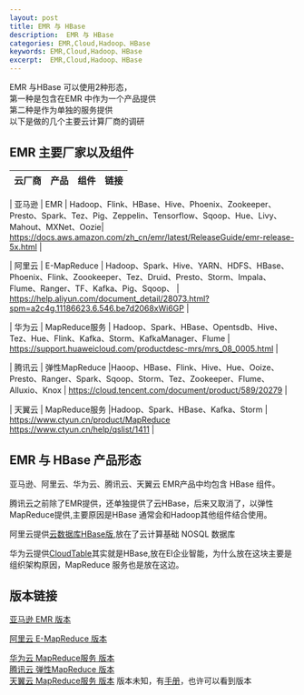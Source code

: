 ```yaml
---
layout: post
title: EMR 与 HBase
description:  EMR 与 HBase
categories: EMR,Cloud,Hadoop、HBase
keywords: EMR,Cloud,Hadoop、HBase
excerpt:  EMR,Cloud,Hadoop、HBase
---
```


EMR 与HBase 可以使用2种形态，  
第一种是包含在EMR 中作为一个产品提供  
第二种是作为单独的服务提供  
以下是做的几个主要云计算厂商的调研  


## EMR 主要厂家以及组件

| 云厂商 | 产品 | 组件 | 链接 |
| :-: | :-: | :-: | :-: |

| 亚马逊 | EMR | Hadoop、Flink、HBase、Hive、Phoenix、Zookeeper、Presto、Spark、Tez、Pig、Zeppelin、Tensorflow、Sqoop、Hue、Livy、Mahout、MXNet、Oozie| https://docs.aws.amazon.com/zh_cn/emr/latest/ReleaseGuide/emr-release-5x.html |

| 阿里云 | E-MapReduce | Hadoop、Spark、Hive、YARN、HDFS、HBase、Phoenix、Flink、Zoookeeper、Tez、Druid、Presto、Storm、Impala、Flume、Ranger、TF、Kafka、Pig、Sqoop、 | https://help.aliyun.com/document_detail/28073.html?spm=a2c4g.11186623.6.546.be7d2068xWi6GP |

| 华为云 | MapReduce服务 | Hadoop、Spark、HBase、Opentsdb、Hive、Tez、Hue、Flink、Kafka、Storm、KafkaManager、Flume | https://support.huaweicloud.com/productdesc-mrs/mrs_08_0005.html |

| 腾讯云 | 弹性MapReduce |Haoop、HBase、Flink、Hive、Hue、Ooize、Presto、Ranger、Spark、Sqoop、Storm、Tez、Zookeeper、Flume、Alluxio、Knox | https://cloud.tencent.com/document/product/589/20279 |

| 天翼云 | MapReduce服务 |Hadoop、Spark、HBase、Kafka、Storm | https://www.ctyun.cn/product/MapReduce https://www.ctyun.cn/help/qslist/1411 |



## EMR 与 HBase 产品形态

亚马逊、阿里云、华为云、腾讯云、天翼云 EMR产品中均包含 HBase 组件。

腾讯云之前除了EMR提供，还单独提供了云HBase，后来又取消了，以弹性MapReduce提供,主要原因是HBase 通常会和Hadoop其他组件结合使用。

阿里云提供[云数据库HBase版](https://cn.aliyun.com/product/hbase),放在了云计算基础 NOSQL 数据库

华为云提供[CloudTable](https://www.huaweicloud.com/product/cloudtable.html)其实就是HBase,放在EI企业智能，为什么放在这块主要是组织架构原因，MapReduce 服务也是放在这边。

## 版本链接

[亚马逊 EMR 版本](https://docs.aws.amazon.com/zh_cn/emr/latest/ReleaseGuide/emr-release-5x.html)

[阿里云 E-MapReduce 版本](https://help.aliyun.com/document_detail/28073.html?spm=a2c4g.11186623.6.546.be7d2068xWi6GP#title-b9j-f3m-75x)

[华为云 MapReduce服务 版本](https://support.huaweicloud.com/productdesc-mrs/mrs_08_0005.html)   
[腾讯云 弹性MapReduce 版本](https://cloud.tencent.com/document/product/589/20279)   
[天翼云 MapReduce服务 版本](https://www.ctyun.cn/help/qslist/1411)  版本未知，有[手册](http://oos.ctyunapi.cn/downfile/%E4%BA%A7%E5%93%81%E6%89%8B%E5%86%8C2018/MapReduce%E7%94%A8%E6%88%B7%E4%BD%BF%E7%94%A8%E6%8C%87%E5%8D%97.pdf
)，也许可以看到版本
